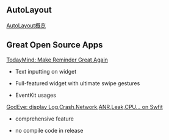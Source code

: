 ## AutoLayout

[AutoLayout概览](https://xuexuefeng.com/autolayout/)

## Great Open Source Apps

[TodayMind: Make Reminder Great Again](https://github.com/cyanzhong/TodayMind)

* Text inputting on widget

* Full-featured widget with ultimate swipe gestures

* EventKit usages


[GodEye: display Log,Crash,Network,ANR,Leak,CPU... on Swfit](https://github.com/zixun/GodEye)

* comprehensive feature

* no compile code in release


